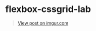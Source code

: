 # flexbox-cssgrid-lab
<blockquote class="imgur-embed-pub" lang="en" data-id="95LCfGP"><a href="https://imgur.com/95LCfGP">View post on imgur.com</a></blockquote><script async src="//s.imgur.com/min/embed.js" charset="utf-8"></script>
